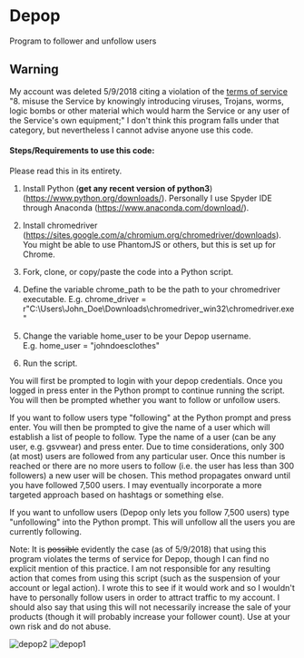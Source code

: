 # Depop
Program to follower and unfollow users

## Warning  

My account was deleted 5/9/2018 citing a violation of the [terms of service](http://explore.depop.com/en/terms/) 
"8. misuse the Service by knowingly introducing viruses, Trojans, worms, logic bombs or other material which would harm the Service or any user of the Service's own equipment;"
I don't think this program falls under that category, but nevertheless I cannot advise anyone use this code.

#### Steps/Requirements to use this code:  

Please read this in its entirety.

1. Install Python (**get any recent version of python3**) (https://www.python.org/downloads/). Personally I use Spyder IDE through Anaconda (https://www.anaconda.com/download/).  

2. Install chromedriver (https://sites.google.com/a/chromium.org/chromedriver/downloads). You might be able to use PhantomJS or others, but this is set up for Chrome.  

3. Fork, clone, or copy/paste the code into a Python script.  

3. Define the variable chrome_path to be the path to your chromedriver executable. 
E.g. chrome_driver = r"C:\Users\John_Doe\Downloads\chromedriver_win32\chromedriver.exe"  

4. Change the variable home_user to be your Depop username.  
E.g. home_user = "johndoesclothes"

5. Run the script.  

You will first be prompted to login with your depop credentials. Once you logged in press enter in the Python prompt to continue running the script. You will then be prompted whether you want to follow or unfollow users.  

If you want to follow users type "following" at the Python prompt and press enter. You will then be prompted to give the name of a user which will establish a list of people to follow. Type the name of a user (can be any user, e.g. gsvwear) and press enter. Due to time considerations, only 300 (at most) users are followed from any particular user. Once this number is reached or there are no more users to follow (i.e. the user has less than 300 followers) a new user will be chosen. This method propagates onward until you have followed 7,500 users. I may eventually incorporate a more targeted approach based on hashtags or something else.

If you want to unfollow users (Depop only lets you follow 7,500 users) type "unfollowing" into the Python prompt. This will unfollow all the users you are currently following.  

Note: It is ~~possible~~ evidently the case (as of 5/9/2018) that using this program violates the terms of service for Depop, though I can find no explicit mention of this practice. I am not responsible for any resulting action that comes from using this script (such as the suspension of your account or legal action). I wrote this to see if it would work and so I wouldn't have to personally follow users in order to attract traffic to my account. I should also say that using this will not necessarily increase the sale of your products (though it will probably increase your follower count). Use at your own risk and do not abuse.  


![depop2](https://user-images.githubusercontent.com/29719483/34895127-2d5fcb1e-f799-11e7-81ba-74430260032c.png)
![depop1](https://user-images.githubusercontent.com/29719483/34895125-2d2b2436-f799-11e7-9ce0-bc062547cfb9.png)

